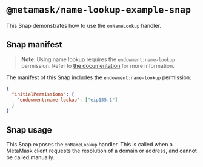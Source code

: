 # `@metamask/name-lookup-example-snap`

This Snap demonstrates how to use the `onNameLookup` handler.

## Snap manifest

> **Note**: Using name lookup requires the `endowment:name-lookup` permission.
> Refer to [the documentation](https://docs.metamask.io/snaps/reference/permissions/#endowmentname-lookup)
> for more information.

The manifest of this Snap includes the `endowment:name-lookup` permission:

```json
{
  "initialPermissions": {
    "endowment:name-lookup": ["eip155:1"]
  }
}
```

## Snap usage

This Snap exposes the `onNameLookup` handler. This is called when a MetaMask client
requests the resolution of a domain or address, and cannot be called manually.
